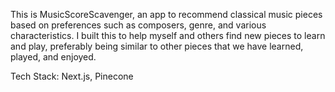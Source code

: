 This is MusicScoreScavenger, an app to recommend classical music pieces based on preferences such as composers, genre, and various characteristics. I built this to help myself and others find new pieces to learn and play, preferably being similar to other pieces that we have learned, played, and enjoyed. 

Tech Stack: Next.js, Pinecone